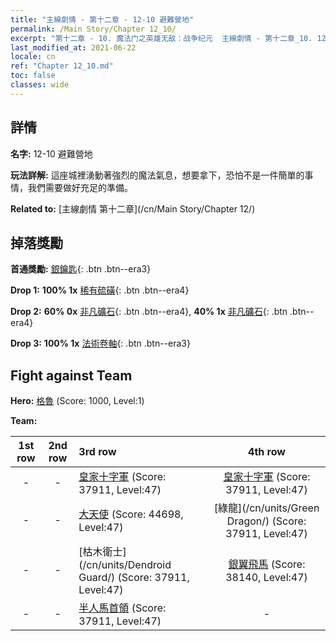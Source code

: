 ```yaml
---
title: "主線劇情 - 第十二章 - 12-10 避難營地"
permalink: /Main Story/Chapter 12_10/
excerpt: "第十二章 - 10. 魔法门之英雄无敌：战争纪元  主線劇情 - 第十二章_10. 12-10 避難營地"
last_modified_at: 2021-06-22
locale: cn
ref: "Chapter 12_10.md"
toc: false
classes: wide
---
```


## 詳情

 **名字:** 12-10 避難營地

 **玩法詳解:** 這座城裡湧動著強烈的魔法氣息，想要拿下，恐怕不是一件簡單的事情，我們需要做好充足的準備。

 **Related to:** [主線劇情 第十二章](/cn/Main Story/Chapter 12/)

## 掉落獎勵

 **首通獎勵:** [銀鑰匙](/cn/Items/con_693/){: .btn .btn--era3}

 **Drop 1:** **100% 1x** [稀有硫磺](/cn/Items/mat_43/){: .btn .btn--era4}

 **Drop 2:** **60% 0x** [非凡礦石](/cn/Items/mat_33/){: .btn .btn--era4}, **40% 1x** [非凡礦石](/cn/Items/mat_33/){: .btn .btn--era4}

 **Drop 3:** **100% 1x** [法術卷軸](/cn/Items/con_694/){: .btn .btn--era3}


## Fight against Team
 **Hero:** [格魯](/cn/heroes/Gelu/) (Score: 1000, Level:1)

 **Team:**


  | 1st row | 2nd row | 3rd row | 4th row |
  |:----:|:----:|:----|:----:|
  | - | - | [皇家十字軍](/cn/units/Swordsman/) (Score: 37911, Level:47)  | [皇家十字軍](/cn/units/Swordsman/) (Score: 37911, Level:47)  |
  | - | - | [大天使](/cn/units/Angel/) (Score: 44698, Level:47)  | [綠龍](/cn/units/Green Dragon/) (Score: 37911, Level:47)  |
  | - | - | [枯木衛士](/cn/units/Dendroid Guard/) (Score: 37911, Level:47)  | [銀翼飛馬](/cn/units/Pegasus/) (Score: 38140, Level:47)  |
  | - | - | [半人馬首領](/cn/units/Centaur/) (Score: 37911, Level:47)  | - |


